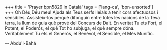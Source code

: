 +++
title = 'Prayer bpn5829 in Català'
tags = ['lang-ca', 'bpn-unsorted']
+++
Oh Déu,Déu meu! Ajuda als Teus serfs lleials a tenir cors afectuosos i sensibles. Assisteix-los perquè difonguin entre totes les nacions de la Teva terra, la llum de guia què prové del Concurs de Dalt. En veritat Tu ets Fort, el Potent, el Poderós, el què Tot ho subjuga, el què sempre dóna. Veritablement Tu ets el Generós, el Benèvol, el Sensible, el Més Munífic.

-- Abdu'l-Bahá

